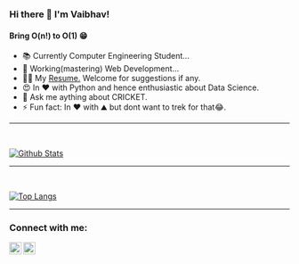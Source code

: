 ### Hi there 👋 I'm Vaibhav!

####    Bring O(n!) to O(1) 😁


- 📚 Currently Computer Engineering Student...
- 🌱 Working(mastering) Web Development...
- 🙋‍♂️ My <a href = "https://drive.google.com/file/d/19AMg3mNA9w6rsOWpiMrpUpzynMaJnL82/view?usp=sharing">Resume.</a> Welcome for suggestions if any.
- 😍 In ❤️ with Python and hence enthusiastic about Data Science.
- 💬 Ask me aything about CRICKET.
- ⚡ Fun fact: In ❤️ with ⛰️ but dont want to trek for that😂.
<hr>
<br />

[![Github Stats](https://github-readme-stats.vercel.app/api?username=vaibhavd21&show_icons=true&theme=dark)](https://github.com/vaibhavd21)

<hr>
<br />

[![Top Langs](https://github-readme-stats.vercel.app/api/top-langs/?username=vaibhavd21&theme=dark)](https://github.com/vaibhavd21)



<hr>



### Connect with me:



[<img align="left" alt="Vaibhav | LinkedIn" width="22px" src="https://cdn.jsdelivr.net/npm/simple-icons@v3/icons/linkedin.svg"/>][linkedin]
[<img align="left" alt="Vaibhav | Instagram" width="22px" src="https://cdn.jsdelivr.net/npm/simple-icons@v3/icons/instagram.svg" />][instagram]




[instagram]: https://instagram.com/vaibhavdubewar21
[linkedin]: https://www.linkedin.com/in/vaibhavdubewar
